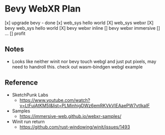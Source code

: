 # Bevy WebXR Plan

[x] upgrade bevy - done
[x] web_sys hello world
[X] web_sys webxr
[X] bevy web_sys hello world
[X] bevy webxr inline
[] bevy webxr immersive
[] ...
[] profit

## Notes

- Looks like neither winit nor bevy touch webgl and just put pixels, may need to handroll this. check out wasm-bindgen webgl example

## Reference

- SketchPunk Labs
	- https://www.youtube.com/watch?v=LtFujAtKM5I&list=PLMinhigDWz6emRKVkVIEAaePW7vtIkaIF
- Samples
	- https://immersive-web.github.io/webxr-samples/
- Winit run return
	- https://github.com/rust-windowing/winit/issues/1493